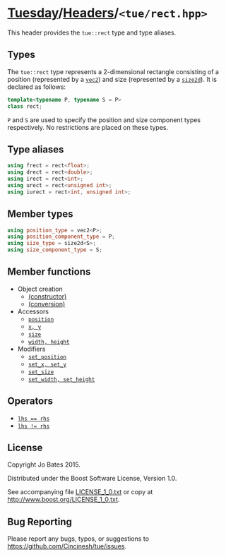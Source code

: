 [Tuesday](../../README.md)/[Headers](../headers.md)/`<tue/rect.hpp>`
====================================================================
This header provides the `tue::rect` type and type aliases.

Types
-----
The `tue::rect` type represents a 2-dimensional rectangle consisting of a
position (represented by a [`vec2`](vec.md)) and size (represented by a
[`size2d`](size2d.md)). It is declared as follows:

```c++
template<typename P, typename S = P>
class rect;
```

`P` and `S` are used to specify the position and size component types
respectively. No restrictions are placed on these types.

Type aliases
------------
```c++
using frect = rect<float>;
using drect = rect<double>;
using irect = rect<int>;
using urect = rect<unsigned int>;
using iurect = rect<int, unsigned int>;
```

Member types
------------
```c++
using position_type = vec2<P>;
using position_component_type = P;
using size_type = size2d<S>;
using size_component_type = S;
```

Member functions
----------------
- Object creation
    - [(constructor)](../functions/rect/constructor.md)
    - [(conversion)](../functions/rect/conversion.md)
- Accessors
    - [`position`](../functions/rect/position.md)
    - [`x, y`](../functions/rect/xy.md)
    - [`size`](../functions/rect/size.md)
    - [`width, height`](../functions/rect/width_height.md)
- Modifiers
    - [`set_position`](../functions/rect/set_position.md)
    - [`set_x, set_y`](../functions/rect/set_xy.md)
    - [`set_size`](../functions/rect/set_size.md)
    - [`set_width, set_height`](../functions/rect/set_width_height.md)

Operators
---------
- [`lhs == rhs`](../operators/rect/equality.md)
- [`lhs != rhs`](../operators/rect/inequality.md)

License
-------
Copyright Jo Bates 2015.

Distributed under the Boost Software License, Version 1.0.

See accompanying file [LICENSE_1_0.txt](../../LICENSE_1_0.txt) or copy at
http://www.boost.org/LICENSE_1_0.txt.

Bug Reporting
-------------
Please report any bugs, typos, or suggestions to
https://github.com/Cincinesh/tue/issues.
